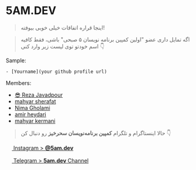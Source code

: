 # **5AM.DEV**

> اینجا قراره اتفاقات خیلی خوبی بیوفته!

> اگه تمایل داری عضو "اولین کمپین برنامه نویسان ۵ صبحی" باشی،
> فقط کافیه اسم خودتو توی لیست زیر وارد کنی 👇

Sample:

`- [Yourname](your github profile url)`

Members:
- [😎 Reza Javadpour](https://github.com/Reza-Javadpour)
- [mahyar sherafat](https://github.com/sherafat79)
- [Nima Gholami](https://github.com/Nimaism)
- [amir heydari](https://github.com/amirheydarii)
- [mahyar kermani](https://github.com/mahyarkermani)

> حالا اینستاگرام‌ و تلگرام **کمپین برنامه‌نویسان سحرخیز** رو دنبال کن 👇

<a href="http://www.instagram.com/5am.dev" target="_blank" rel="noreferrer"><img src="https://raw.githubusercontent.com/danielcranney/readme-generator/main/public/icons/socials/instagram.svg" width="16" height="16" /> Instagram >  **@5am.dev**</a>

<a href="https://t.me/+BijwJubXELhjMzVk" target="_blank" rel="noreferrer"><img src="https://telegram.org/img/favicon-32x32.png" width="16" height="16" /> Telegram >  **5am.dev** Channel</a>

